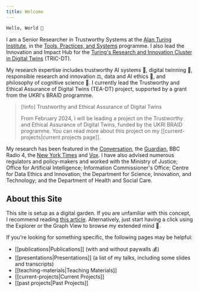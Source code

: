 ```yaml
---
title: Welcome
---
```

``` bash
Hello, World 👋
```

I am a Senior Researcher in Trustworthy Systems at the [Alan Turing Institute](https://www.turing.ac.uk/people/researchers/christopher-burr), in the [Tools, Practices, and Systems](https://www.turing.ac.uk/research/research-programmes/tools-practices-and-systems) programme. I also lead the Innovation and Impact Hub for the [Turing's Research and Innovation Cluster in Digital Twins](https://www.turing.ac.uk/research/research-projects/tric-dt) (TRIC-DT).

My research expertise includes trustworthy AI systems 🤝, digital twinning 🔁, responsible research and innovation ⚖️, data and AI ethics 🤖, and philosophy of cognitive science 🧠. I currently lead the Trustworthy and Ethical Assurance of Digital Twins (TEA-DT) project, supported by a grant from the UKRI's BRAID programme.

> [!info] Trustworthy and Ethical Assurance of Digital Twins
> 
> From February 2024, I will be leading a project on the Trustworthy and Ethical Assurance of Digital Twins, funded by the UKRI BRAID programme. You can read more about this project on my [[current-projects|current projects page]].

My research has been featured in the [Conversation](https://theconversation.com/charities-are-contributing-to-growing-mistrust-of-mental-health-text-support-heres-why-179056), the [Guardian](https://www.theguardian.com/society/2022/feb/19/mental-health-helpline-funded-by-royals-shared-users-conversations), BBC Radio 4, the [New York Times](https://www.nytimes.com/2019/08/30/technology/facebook-instagram-threads.html) and [Vox](https://www.vox.com/science-and-health/2018/11/28/18102745/cellphone-distraction-brain-health-screens-kids). I have also advised numerous regulators and policy-makers and worked with the Ministry of Justice; Office for Artificial Intelligence; Information Commissioner's Office; Centre for Data Ethics and Innovation; the Department for Science, Innovation, and Technology; and the Department of Health and Social Care.

## About this Site

This site is setup as a digital garden. If you are unfamiliar with this concept, I recommend reading [this article](https://maggieappleton.com/garden-history). Alternatively, just start having a click using the Explorer or the Graph View to browse my extended mind 🧠.

If you're looking for something specific, the following pages may be helpful:

- [[publications|Publications]] (with and without paywalls 💰)
- [[presentations|Presentations]] (a list of my talks, including some slides and transcripts)
- [[teaching-materials|Teaching Materials]]
- [[current-projects|Current Projects]]
- [[past projects|Past Projects]]
